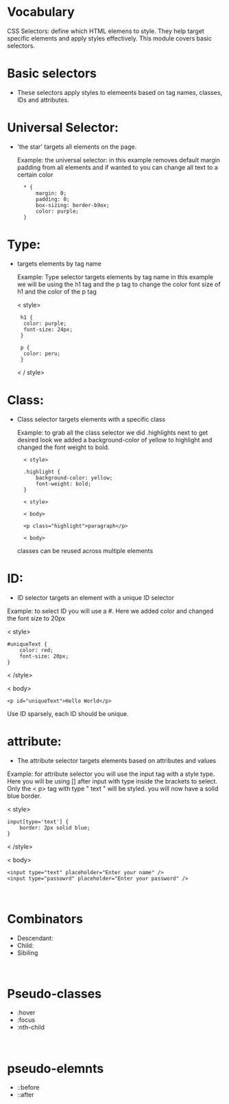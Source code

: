 # Vocabulary
CSS Selectors: define which HTML elemens to style. They help target specific elements and apply styles effectively. This module covers basic selectors.
<br/>

# Basic selectors
- These selectors apply styles to elemeents based on tag names, classes, IDs and attributes.

# Universal Selector: 
- 'the star' targets all elements on the page.

  Example: the universal selector: in this example removes default margin padding from all elements and if wanted to you can change all text to a certain color

        * {
            margin: 0;
            padding: 0;
            box-sizing: border-b9ox;
            color: purple;
        }

# Type: 
- targets elements by tag name 

  Example: Type selector targets elements by tag name in this example we will be using the h1 tag and the p tag to change the color font size of h1 and the color of the p tag
  
    < style>

       h1 {
        color: purple;
        font-size: 24px;
       }

       p {
        color: peru;
       }
    < / style>

# Class: 
- Class selector targets elements with a specific class

  Example: to grab all the class selector we did 
  .highlights next to get desired look we added a background-color of yellow to highlight and changed the font weight to bold.

        < style>

        .highlight {
            background-color: yellow;
            font-weight: bold;
        }

        < style>

        < body>

        <p class="highlight">paragraph</p>

        < body>

   classes can be reused across multiple elements     

# ID: 
- ID selector targets an element with a unique ID selector 

Example: to select ID you will use a #. Here we added color and changed the font size to 20px

< style>

    #uniqueText {
        color: red;
        font-size: 20px;
    }

< /style>

< body>

    <p id="uniqueText">Hello World</p>

Use ID sparsely, each ID should be unique. 


# attribute: 
- The attribute selector targets elements based on attributes and values 

Example: for attribute selector you will use the input tag with a style type.
Here you will be using [] after input with type inside the brackets to select. Only the < p> tag with type " text " will be styled. you will now have a solid blue border.

< style>

    input[type='text'] {
        border: 2px solid blue;
    }

< /style>

< body>

    <input type="text" placeholder="Enter your name" />
    <input type="passowrd" placeholder="Enter your password" />

<br/>

# Combinators
- Descendant: 
- Child:
- Sibiling
<br/>

# Pseudo-classes
- :hover
- :focus
- :nth-child
<br/>

# pseudo-elemnts
- ::before
- ::after
   


 